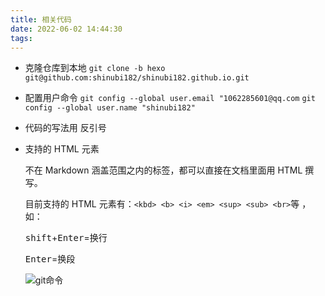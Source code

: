 ```yaml
---
title: 相关代码
date: 2022-06-02 14:44:30
tags:
---
```


* 克隆仓库到本地
  `git clone -b hexo git@github.com:shinubi182/shinubi182.github.io.git `

* 配置用户命令
  `git config --global user.email "1062285601@qq.com`
  `git config --global user.name "shinubi182"`

* 代码的写法用 反引号

* 支持的 HTML 元素

  不在 Markdown 涵盖范围之内的标签，都可以直接在文档里面用 HTML 撰写。

  目前支持的 HTML 元素有：`<kbd> <b> <i> <em> <sup> <sub> <br>`等 ，如：

  <kbd>shift</kbd>+<kbd>Enter</kbd>=换行

  <kbd>Enter</kbd>=换段
  
  ![git命令](git命令.jpg)
